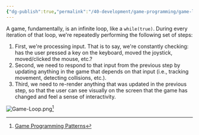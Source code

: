 ```yaml
---
{"dg-publish":true,"permalink":"/40-development/game-programming/game-loop/","title":"Game Loop","created":"2024-08-22","updated":"2024-09-13"}
---
```



A game, fundamentally, is an infinite loop, like a `while(true)`. During every iteration of that loop, we're repeatedly performing the following set of steps:

1. First, we're processing input. That is to say, we're constantly checking: has the user pressed a key on the keyboard, moved the joystick, moved/clicked the mouse, etc.?
2. Second, we need to respond to that input from the previous step by updating anything in the game that depends on that input (i.e., tracking movement, detecting collisions, etc.).
3. Third, we need to re-render anything that was updated in the previous step, so that the user can see visually on the screen that the game has changed and feel a sense of interactivity.

![Game-Loop.png](/img/user/00%20System/Assets/Game-Loop.png)[^1]

[^1]: [Game Programming Patterns](gameprogrammingpatterns.com/game-loop.html)
